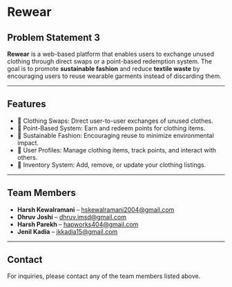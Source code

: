 # Rewear

## Problem Statement 3

**Rewear** is a web-based platform that enables users to exchange unused clothing through direct swaps or a point-based redemption system. The goal is to promote **sustainable fashion** and reduce **textile waste** by encouraging users to reuse wearable garments instead of discarding them.

----

## Features

- 🔁 Clothing Swaps: Direct user-to-user exchanges of unused clothes.
- 🎯 Point-Based System: Earn and redeem points for clothing items.
- 🌱 Sustainable Fashion: Encouraging reuse to minimize environmental impact.
- 🧍 User Profiles: Manage clothing items, track points, and interact with others.
- 🧺 Inventory System: Add, remove, or update your clothing listings.

---

## Team Members

- **Harsh Kewalramani** – hskewalramani2004@gmail.com  
- **Dhruv Joshi** – dhruv.imsd@gmail.com  
- **Harsh Parekh** – hapworks404@gmail.com  
- **Jenil Kadia** – jkkadia15@gmail.com  

---

## Contact

For inquiries, please contact any of the team members listed above.
